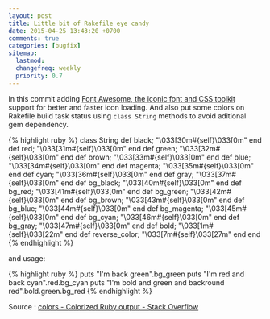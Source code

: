 ```yaml
---
layout: post
title: Little bit of Rakefile eye candy
date: 2015-04-25 13:43:20 +0700 
comments: true
categories: [bugfix]
sitemap:
  lastmod: 
  changefreq: weekly
  priority: 0.7
---
```

In this commit adding [Font Awesome, the iconic font and CSS toolkit](http://prn.la/1DqToL1) support for better and faster icon loading. And also put some colors on Rakefile build task status using `class String` methods to avoid aditional gem dependency.

{% highlight ruby %}
class String
	def black;          "\033[30m#{self}\033[0m" end
	def red;            "\033[31m#{self}\033[0m" end
	def green;          "\033[32m#{self}\033[0m" end
	def brown;          "\033[33m#{self}\033[0m" end
	def blue;           "\033[34m#{self}\033[0m" end
	def magenta;        "\033[35m#{self}\033[0m" end
	def cyan;           "\033[36m#{self}\033[0m" end
	def gray;           "\033[37m#{self}\033[0m" end
	def bg_black;       "\033[40m#{self}\033[0m" end
	def bg_red;         "\033[41m#{self}\033[0m" end
	def bg_green;       "\033[42m#{self}\033[0m" end
	def bg_brown;       "\033[43m#{self}\033[0m" end
	def bg_blue;        "\033[44m#{self}\033[0m" end
	def bg_magenta;     "\033[45m#{self}\033[0m" end
	def bg_cyan;        "\033[46m#{self}\033[0m" end
	def bg_gray;        "\033[47m#{self}\033[0m" end
	def bold;           "\033[1m#{self}\033[22m" end
	def reverse_color;  "\033[7m#{self}\033[27m" end
end
{% endhighlight %}

and usage:

{% highlight ruby %}
puts "I'm back green".bg_green
puts "I'm red and back cyan".red.bg_cyan
puts "I'm bold and green and backround red".bold.green.bg_red
{% endhighlight %}

Source : [colors - Colorized Ruby output - Stack Overflow](http://prn.la/1KeTE5K)


